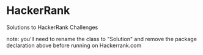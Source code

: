 HackerRank
==========

Solutions to HackerRank Challenges

note: you'll need to rename the class to "Solution" and remove the package declaration above before running on
Hackerrank.com